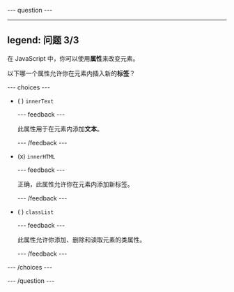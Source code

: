 \--- question ---

---

## legend: 问题 3/3

在 JavaScript 中，你可以使用**属性**来改变元素。

以下哪一个属性允许你在元素内插入新的**标签**？

\--- choices ---

- ( ) `innerText`

  \--- feedback ---

  此属性用于在元素内添加**文本**。

  \--- /feedback ---

- (x) `innerHTML`

  \--- feedback ---

  正确，此属性允许你在元素内添加新标签。

  \--- /feedback ---

- ( ) `classList`

  \--- feedback ---

  此属性允许你添加、删除和读取元素的类属性。

  \--- /feedback ---

\--- /choices ---

\--- /question ---
